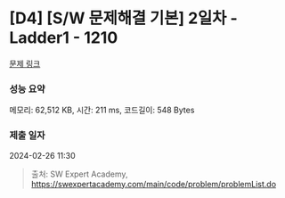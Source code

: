 # [D4] [S/W 문제해결 기본] 2일차 - Ladder1 - 1210 

[문제 링크](https://swexpertacademy.com/main/code/problem/problemDetail.do?contestProbId=AV14ABYKADACFAYh) 

### 성능 요약

메모리: 62,512 KB, 시간: 211 ms, 코드길이: 548 Bytes

### 제출 일자

2024-02-26 11:30



> 출처: SW Expert Academy, https://swexpertacademy.com/main/code/problem/problemList.do